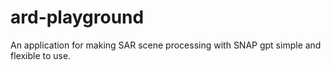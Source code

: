 # ard-playground
An application for making SAR scene processing with SNAP gpt simple and flexible to use.
